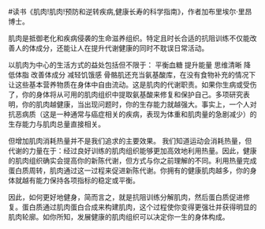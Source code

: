 #读书《肌肉!肌肉!预防和逆转疾病,健康长寿的科学指南》，作者加布里埃尔·里昂博士。

肌肉是抵御老化和疾病侵袭的生命滋养组织。特定且时长合适的抗阻训练不仅能改善人的体成分，还能让人在提升代谢健康的同时不耽误日常活动。

以肌肉为中心的生活方式的益处包括但不限于：
 平衡血糖
 提升能量
 思维清晰
 降低体脂
 改善体成分
 减轻饥饿感
骨骼肌还充当氨基酸库，在没有食物补充的情况下让这些基本营养物质在身体中自由流动。这是肌肉的代谢职责。如果你生病或受伤了，你的身体将从可用的肌肉组织中提取氨基酸来修复和保护自己。多项研究表明，你的肌肉越健康，当出现问题时，你的生存能力就越强大。事实上，一个人对抗恶病质（这是一种通常与癌症相关的疾病，表现为体重和肌肉量的急剧减少）的生存能力与肌肉总量直接相关。

但增加肌肉消耗热量并不是我们追求的主要效果。
我们知道运动会消耗热量，但代谢的力量在于：经过良好训练的肌肉组织能够更加高效地利用热量。因此，健康的肌肉组织确实会提高你的新陈代谢，但方式与你之前理解的不同。利用热量完成蛋白质周转，肌肉通过这一过程来促进新陈代谢。你拥有的健康肌肉越多，你的身体就越有能力保持各项指标的稳定或平衡。

因此，如何更好地健身，简而言之，就是抗阻训练分解肌肉，然后蛋白质促进修复。蛋白质通过肌肉蛋白合成来构建肌肉，这个过程使你变得更强壮并获得明显的肌肉轮廓。如你所知，发展健康的肌肉组织可以决定你一生的身体构成。